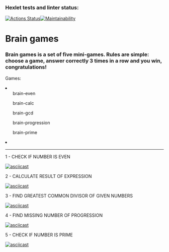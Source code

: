### Hexlet tests and linter status:
[![Actions Status](https://github.com/SonOfSteveJobs/frontend-project-44/workflows/hexlet-check/badge.svg)](https://github.com/SonOfSteveJobs/frontend-project-44/actions)[![Maintainability](https://api.codeclimate.com/v1/badges/4c0befa2486d42f1061a/maintainability)](https://codeclimate.com/github/SonOfSteveJobs/frontend-project-44/maintainability)

<div>
<h1> Brain games </h1>
<h3>Brain games is a set of five mini-games. Rules are simple: choose a game, answer correctly 3 times in a row and you win, congratulations!</h3>

<p>Games:<p>
<li>
    <ol>brain-even</ol>
    <ol>brain-calc</ol>
    <ol>brain-gcd</ol>
    <ol>brain-progression</ol>
    <ol>brain-prime</ol>
<li>

</div>

<hr>

1 - CHECK IF NUMBER IS EVEN

[![asciicast](https://asciinema.org/a/tBSTlxf8Gi5h3Q23KFKWbfUQ1.svg)](https://asciinema.org/a/tBSTlxf8Gi5h3Q23KFKWbfUQ1)

2 - CALCULATE RESULT OF EXPRESSION

[![asciicast](https://asciinema.org/a/cWtgMoNCD7e7L6nytlUCOrfTn.svg)](https://asciinema.org/a/cWtgMoNCD7e7L6nytlUCOrfTn)

3 - FIND GREATEST COMMON DIVISOR OF GIVEN NUMBERS

[![asciicast](https://asciinema.org/a/4iXO1v09hR5SKwEgeM8MRYDQG.svg)](https://asciinema.org/a/4iXO1v09hR5SKwEgeM8MRYDQG)

4 - FIND MISSING NUMBER OF PROGRESSION

[![asciicast](https://asciinema.org/a/pwUAehb4MUme7z5NsneDcnBBt.svg)](https://asciinema.org/a/pwUAehb4MUme7z5NsneDcnBBt)

5 - CHECK IF NUMBER IS PRIME

[![asciicast](https://asciinema.org/a/ky04gOM1vwlVJ5OchtGIo2JSI.svg)](https://asciinema.org/a/ky04gOM1vwlVJ5OchtGIo2JSI)
